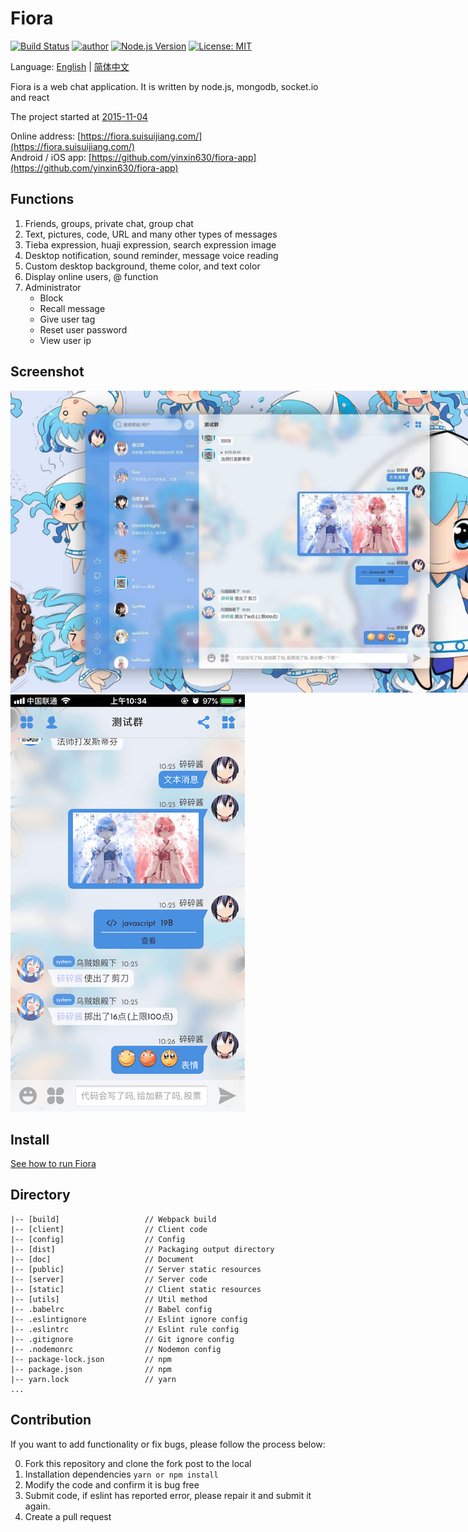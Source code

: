 # Fiora

[![Build Status](https://travis-ci.org/yinxin630/fiora.svg?branch=master)](https://travis-ci.org/yinxin630/fiora)
[![author](https://img.shields.io/badge/author-%E7%A2%8E%E7%A2%8E%E9%85%B1-blue.svg)](http://suisuijiang.com)
[![Node.js Version](https://img.shields.io/badge/node.js-10.15.0-blue.svg)](http://nodejs.org/download)
[![License: MIT](https://img.shields.io/badge/License-MIT-blue.svg)](https://github.com/yinxin630/fiora/blob/master/LICENSE)

Language: [English](README.md) | [简体中文](./doc/README.ZH.md)

Fiora is a web chat application. It is written by node.js, mongodb, socket.io and react

The project started at [2015-11-04](https://github.com/yinxin630/chatroom-with-sails/commit/0a032372727550b8b4087f24ac299de03b677b9f)

Online address: [https://fiora.suisuijiang.com/](https://fiora.suisuijiang.com/)   
Android / iOS app: [https://github.com/yinxin630/fiora-app](https://github.com/yinxin630/fiora-app)

## Functions

1. Friends, groups, private chat, group chat
2. Text, pictures, code, URL and many other types of messages
3. Tieba expression, huaji expression, search expression image
4. Desktop notification, sound reminder, message voice reading
5. Custom desktop background, theme color, and text color
6. Display online users, @ function
7. Administrator
    - Block
    - Recall message
    - Give user tag
    - Reset user password
    - View user ip

## Screenshot

<img src="https://github.com/yinxin630/fiora/raw/master/doc/screenshots/runtime.jpeg" alt="PC" style="max-width:800px" />
<img src="https://github.com/yinxin630/fiora/raw/master/doc/screenshots/mobile-runtime.png" alt="Mobile" style="max-height:667px" />

## Install

[See how to run Fiora](./doc/INSTALL.md)

## Directory

    |-- [build]                   // Webpack build
    |-- [client]                  // Client code
    |-- [config]                  // Config
    |-- [dist]                    // Packaging output directory
    |-- [doc]                     // Document
    |-- [public]                  // Server static resources
    |-- [server]                  // Server code
    |-- [static]                  // Client static resources
    |-- [utils]                   // Util method
    |-- .babelrc                  // Babel config
    |-- .eslintignore             // Eslint ignore config
    |-- .eslintrc                 // Eslint rule config
    |-- .gitignore                // Git ignore config
    |-- .nodemonrc                // Nodemon config
    |-- package-lock.json         // npm
    |-- package.json              // npm
    |-- yarn.lock                 // yarn
    ...

## Contribution

If you want to add functionality or fix bugs, please follow the process below:

0. Fork this repository and clone the fork post to the local
0. Installation dependencies `yarn or npm install`
0. Modify the code and confirm it is bug free
0. Submit code, if eslint has reported error, please repair it and submit it again.
0. Create a pull request